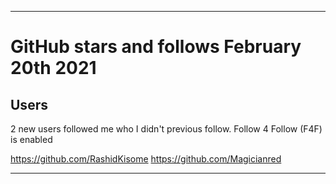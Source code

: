 
***

# GitHub stars and follows February 20th 2021

## Users

2 new users followed me who I didn't previous follow. Follow 4 Follow (F4F) is enabled

https://github.com/RashidKisome
https://github.com/Magicianred

***

